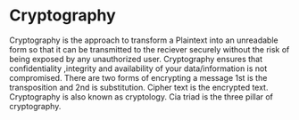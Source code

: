 # Cryptography
Cryptography is the approach to transform a Plaintext into an unreadable form so that it can be transmitted to the reciever securely without the risk of being exposed by any unauthorized user. Cryptography ensures that confidentiality ,integrity and availability of your data/information is not compromised. There are two forms of encrypting a message 1st is the transposition and 2nd is substitution. 
Cipher text is the encrypted text.
Cryptography is also known as cryptology.
Cia triad is the three pillar of cryptography.
